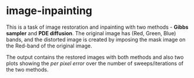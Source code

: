 # image-inpainting

This is a task of image restoration and inpainting with two methods - **Gibbs sampler** and **PDE diffusion**. The original image has (Red, Green, Blue) bands, and the distorted image is created by imposing the mask image on the Red-band of the original image.

The output contains the restored images with both methods and also two plots showing the *per pixel error* over the number of sweeps/iterations of the two methods.
